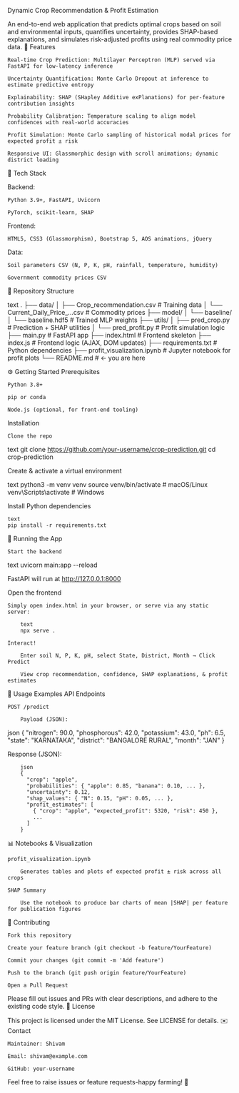Dynamic Crop Recommendation & Profit Estimation

An end-to-end web application that predicts optimal crops based on soil and environmental inputs, quantifies uncertainty, provides SHAP-based explanations, and simulates risk-adjusted profits using real commodity price data.
🚀 Features

    Real-time Crop Prediction: Multilayer Perceptron (MLP) served via FastAPI for low-latency inference

    Uncertainty Quantification: Monte Carlo Dropout at inference to estimate predictive entropy

    Explainability: SHAP (SHapley Additive exPlanations) for per-feature contribution insights

    Probability Calibration: Temperature scaling to align model confidences with real-world accuracies

    Profit Simulation: Monte Carlo sampling of historical modal prices for expected profit ± risk

    Responsive UI: Glassmorphic design with scroll animations; dynamic district loading

🔧 Tech Stack

Backend:

    Python 3.9+, FastAPI, Uvicorn

    PyTorch, scikit-learn, SHAP

Frontend:

    HTML5, CSS3 (Glassmorphism), Bootstrap 5, AOS animations, jQuery

Data:

    Soil parameters CSV (N, P, K, pH, rainfall, temperature, humidity)

    Government commodity prices CSV

📁 Repository Structure

text
.
├── data/
│   ├── Crop_recommendation.csv       # Training data
│   └── Current_Daily_Price_...csv    # Commodity prices
├── model/
│   └── baseline/
│       └── baseline.hdf5             # Trained MLP weights
├── utils/
│   ├── pred_crop.py                  # Prediction + SHAP utilities
│   └── pred_profit.py                # Profit simulation logic
├── main.py                           # FastAPI app
├── index.html                        # Frontend skeleton
├── index.js                          # Frontend logic (AJAX, DOM updates)
├── requirements.txt                  # Python dependencies
├── profit_visualization.ipynb        # Jupyter notebook for profit plots
└── README.md                         # ← you are here

⚙️ Getting Started
Prerequisites

    Python 3.8+

    pip or conda

    Node.js (optional, for front-end tooling)

Installation

    Clone the repo

text
git clone https://github.com/your-username/crop-prediction.git
cd crop-prediction

Create & activate a virtual environment

text
python3 -m venv venv
source venv/bin/activate    # macOS/Linux
venv\Scripts\activate       # Windows

Install Python dependencies

    text
    pip install -r requirements.txt

🚀 Running the App

    Start the backend

text
uvicorn main:app --reload

FastAPI will run at http://127.0.0.1:8000

Open the frontend

    Simply open index.html in your browser, or serve via any static server:

        text
        npx serve .

    Interact!

        Enter soil N, P, K, pH, select State, District, Month → Click Predict

        View crop recommendation, confidence, SHAP explanations, & profit estimates

📘 Usage Examples
API Endpoints

    POST /predict

        Payload (JSON):

json
{
  "nitrogen": 90.0,
  "phosphorous": 42.0,
  "potassium": 43.0,
  "ph": 6.5,
  "state": "KARNATAKA",
  "district": "BANGALORE RURAL",
  "month": "JAN"
}

Response (JSON):

        json
        {
          "crop": "apple",
          "probabilities": { "apple": 0.85, "banana": 0.10, ... },
          "uncertainty": 0.12,
          "shap_values": { "N": 0.15, "pH": 0.05, ... },
          "profit_estimates": [
            { "crop": "apple", "expected_profit": 5320, "risk": 450 },
            ...
          ]
        }

📊 Notebooks & Visualization

    profit_visualization.ipynb

        Generates tables and plots of expected profit ± risk across all crops

    SHAP Summary

        Use the notebook to produce bar charts of mean |SHAP| per feature for publication figures

🤝 Contributing

    Fork this repository

    Create your feature branch (git checkout -b feature/YourFeature)

    Commit your changes (git commit -m 'Add feature')

    Push to the branch (git push origin feature/YourFeature)

    Open a Pull Request

Please fill out issues and PRs with clear descriptions, and adhere to the existing code style.
📝 License

This project is licensed under the MIT License. See LICENSE for details.
✉️ Contact

    Maintainer: Shivam

    Email: shivam@example.com

    GitHub: your-username

Feel free to raise issues or feature requests-happy farming! 🌱
